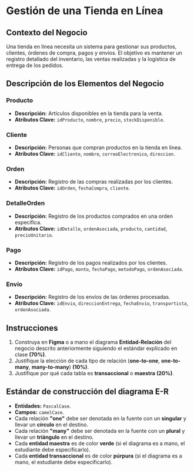 # Gestión de una Tienda en Línea

## Contexto del Negocio

Una tienda en línea necesita un sistema para gestionar sus productos, clientes, órdenes de compra, pagos y envíos. El objetivo es mantener un registro detallado del inventario, las ventas realizadas y la logística de entrega de los pedidos.

## Descripción de los Elementos del Negocio

### Producto
- **Descripción:** Artículos disponibles en la tienda para la venta.
- **Atributos Clave:** `idProducto`, `nombre`, `precio`, `stockDisponible`.

### Cliente
- **Descripción:** Personas que compran productos en la tienda en línea.
- **Atributos Clave:** `idCliente`, `nombre`, `correoElectronico`, `direccion`.

### Orden
- **Descripción:** Registro de las compras realizadas por los clientes.
- **Atributos Clave:** `idOrden`, `fechaCompra`, `cliente`.

### DetalleOrden
- **Descripción:** Registro de los productos comprados en una orden específica.
- **Atributos Clave:** `idDetalle`, `ordenAsociada`, `producto`, `cantidad`, `precioUnitario`.

### Pago
- **Descripción:** Registro de los pagos realizados por los clientes.
- **Atributos Clave:** `idPago`, `monto`, `fechaPago`, `metodoPago`, `ordenAsociada`.

### Envío
- **Descripción:** Registro de los envíos de las órdenes procesadas.
- **Atributos Clave:** `idEnvio`, `direccionEntrega`, `fechaEnvio`, `transportista`, `ordenAsociada`.

## Instrucciones

1. Construya en **Figma** o a mano el diagrama **Entidad-Relación** del negocio descrito anteriormente siguiendo el estándar explicado en clase **(70%)**.
2. Justifique la elección de cada tipo de relación (**one-to-one**, **one-to-many**, **many-to-many**) **(10%)**.
3. Justifique por qué cada tabla es **transaccional** o **maestra** **(20%)**.

## Estándar de construcción del diagrama E-R

- **Entidades:** `PascalCase`.
- **Campos:** `camelCase`.
- Cada relación **"one"** debe ser denotada en la fuente con un **singular** y llevar un **círculo** en el destino.
- Cada relación **"many"** debe ser denotada en la fuente con un **plural** y llevar un **triángulo** en el destino.
- Cada **entidad maestra** es de color **verde** (si el diagrama es a mano, el estudiante debe especificarlo).
- Cada **entidad transaccional** es de color **púrpura** (si el diagrama es a mano, el estudiante debe especificarlo).
